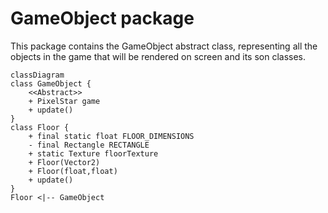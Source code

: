 # GameObject package

This package contains the GameObject abstract class, representing all the objects in the game that will be rendered on
screen and its son classes.

```mermaid
classDiagram
class GameObject {
    <<Abstract>>
    + PixelStar game
    + update()
}
class Floor {
    + final static float FLOOR_DIMENSIONS
    - final Rectangle RECTANGLE
    + static Texture floorTexture
    + Floor(Vector2)
    + Floor(float,float)
    + update()
}
Floor <|-- GameObject
```